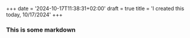 +++
date = '2024-10-17T11:38:31+02:00'
draft = true
title = 'I created this today,  10/17/2024' 
+++


### This is some markdown